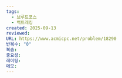 ```yaml
---
tags:
  - 브루트포스
  - 백트래킹
created: 2025-09-13
reviewed:
URL: https://www.acmicpc.net/problem/18290
반복수: "0"
복습:
중요성:
레이팅:
메모:
---
```

